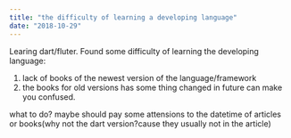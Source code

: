 ```yaml
---
title: "the difficulty of learning a developing language"
date: "2018-10-29"
---
```


Learing dart/fluter. Found some difficulty of learning the developing language:

1. lack of books of the newest version of the language/framework
2. the books for old versions has some thing changed in future can make you confused.

what to do? maybe should pay some attensions to the datetime of articles or books(why not the dart version?cause they usually not in the article)
